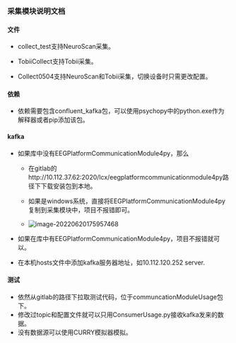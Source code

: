 ### 采集模块说明文档

#### 文件

- collect_test支持NeuroScan采集。

- TobiiCollect支持Tobii采集。

- Collect0504支持NeuroScan和Tobii采集，切换设备时只需更改配置。

#### 依赖

- 依赖需要包含confluent_kafka包，可以使用psychopy中的python.exe作为解释器或者pip添加该包。

#### kafka

- 如果库中没有EEGPlatformCommunicationModule4py，那么

  - 在gitlab的http://10.112.37.62:2020/lcx/eegplatformcommunicationmodule4py路径下下载安装包到本地。			

  - 如果是windows系统，直接将EEGPlatformCommunicationModule4py复制到采集模块中，项目不报错即可。
  - ![image-20220620175957468](C:\Users\26735\AppData\Roaming\Typora\typora-user-images\image-20220620175957468.png)

- 如果在库中有EEGPlatformCommunicationModule4py，项目不报错就可以。

- 在本机hosts文件中添加kafka服务器地址，如10.112.120.252 server.

#### 测试

- 依然从gitlab的路径下拉取测试代码，位于communcationModuleUsage包下。
- 修改过topic和配置文件就可以只用ConsumerUsage.py接收kafka发来的数据。
- 没有数据源可以使用CURRY模拟器模拟。